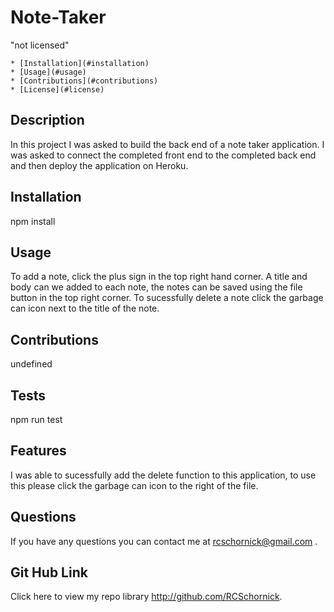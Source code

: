 # Note-Taker
  "not licensed"
  
  
    * [Installation](#installation)
    * [Usage](#usage)
    * [Contributions](#contributions)
    * [License](#license)
    
  
  
  ## Description
  In this project I was asked to build the back end of a note taker application. I was asked to connect the completed front end to the completed back end and then deploy the application on Heroku.
  
  ## Installation
  npm install
  
  ## Usage
  To add a note, click the plus sign in the top right hand corner. A title and body can we added to each note, the notes can be saved using the file button in the top right corner. To sucessfully delete a note click the garbage can icon next to the title of the note.
  
  ## Contributions
  undefined
  
  ## Tests
  npm run test
  
  ## Features
  I was able to sucessfully add the delete function to this application, to use this please click the garbage can icon to the right of the file.
  
  
  
  
  ## Questions
  If you have any questions you can contact me at rcschornick@gmail.com .
  ## Git Hub Link
  Click here to view my repo library http://github.com/RCSchornick.
  